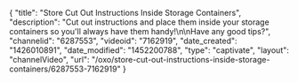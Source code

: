 {
    "title": "Store Cut Out Instructions Inside Storage Containers",
    "description": "Cut out instructions and place them inside your storage containers so you'll always have them handy!\n\nHave any good tips?",
    "channelid": "6287553",
    "videoid": "7162919",
    "date_created": "1426010891",
    "date_modified": "1452200788",
    "type": "captivate",
    "layout": "channelVideo",
    "url": "\/oxo\/store-cut-out-instructions-inside-storage-containers\/6287553-7162919"
}